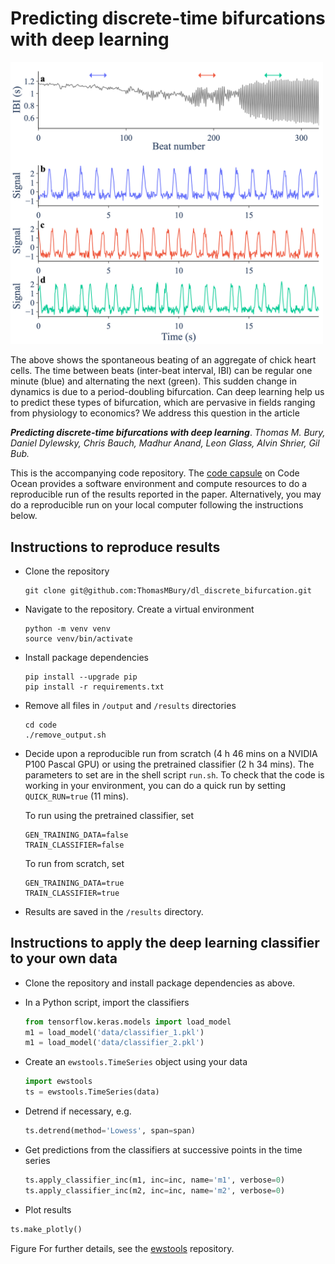 # Predicting discrete-time bifurcations with deep learning

<!-- ![alt text](/code/figure_1/figure_1.png) -->
<img src="/code/figure_1/figure_1.png"  width="500">

The above shows the spontaneous beating of an aggregate of chick heart cells. The time between beats (inter-beat interval, IBI) can be regular one minute (blue) and alternating the next (green). This sudden change in dynamics is due to a period-doubling bifurcation. Can deep learning help us to predict these types of bifurcation, which are pervasive in fields ranging from physiology to economics? We address this question in the article

***Predicting discrete-time bifurcations with deep learning***. *Thomas M. Bury, Daniel Dylewsky, Chris Bauch, Madhur Anand, Leon Glass, Alvin Shrier, Gil Bub.*

This is the accompanying code repository. The [code capsule](https://codeocean.com/capsule/3359094/tree) on Code Ocean provides a software environment and compute resources to do a reproducible run of the results reported in the paper. Alternatively, you may do a reproducible run on your local computer following the instructions below.

## Instructions to reproduce results

- Clone the repository
  ```
  git clone git@github.com:ThomasMBury/dl_discrete_bifurcation.git
  ```

- Navigate to the repository. Create a virtual environment
  ```
  python -m venv venv
  source venv/bin/activate
  ```

- Install package dependencies
  ```
  pip install --upgrade pip
  pip install -r requirements.txt
  ```

- Remove all files in `/output` and `/results` directories
  ```
  cd code
  ./remove_output.sh
  ```

- Decide upon a reproducible run from scratch (4 h 46 mins on a NVIDIA P100 Pascal GPU) or using the pretrained classifier (2 h 34 mins). The parameters to set are in the shell script ```run.sh```. To check that the code is working in your environment, you can do a quick run by setting ```QUICK_RUN=true``` (11 mins). 

  To run using the pretrained classifier, set 
  ```
  GEN_TRAINING_DATA=false
  TRAIN_CLASSIFIER=false
  ```
  To run from scratch, set
  ```
  GEN_TRAINING_DATA=true
  TRAIN_CLASSIFIER=true
  ```

- Results are saved in the ```/results``` directory.


## Instructions to apply the deep learning classifier to your own data

- Clone the repository and install package dependencies as above.
- In a Python script, import the classifiers

  ```python
  from tensorflow.keras.models import load_model
  m1 = load_model('data/classifier_1.pkl')
  m1 = load_model('data/classifier_2.pkl')
  ```
- Create an ```ewstools.TimeSeries``` object using your data

  ```python
  import ewstools
  ts = ewstools.TimeSeries(data)
  ```
  
- Detrend if necessary, e.g.
  ```python
  ts.detrend(method='Lowess', span=span)
  ```
  
- Get predictions from the classifiers at successive points in the time series
  ```python
  ts.apply_classifier_inc(m1, inc=inc, name='m1', verbose=0)
  ts.apply_classifier_inc(m2, inc=inc, name='m2', verbose=0)
  ```
  
 - Plot results
  ```python
  ts.make_plotly()
  ```
  Figure
  For further details, see the [ewstools](https://github.com/ThomasMBury/ewstools) repository.





